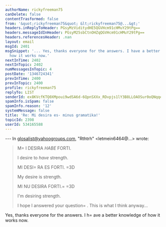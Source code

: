 ```yaml
---
authorName: rickyfreeman75
canDelete: false
contentTrasformed: false
from: '&quot;rickyfreeman75&quot; &lt;rickyfreeman75@...&gt;'
headers.inReplyToHeader: PGsyMzViditydHE5QGVHcm91cHMuY29tPg==
headers.messageIdInHeader: PGsyM25sbCtnOHZqQGVHcm91cHMuY29tPg==
headers.referencesHeader: .nan
layout: email
msgId: 2401
msgSnippet: '... Yes, thanks everyone for the answers. I have a better knowledge of
  how it works now.'
nextInTime: 2402
nextInTopic: 2402
numMessagesInTopic: 4
postDate: '1346724341'
prevInTime: 2400
prevInTopic: 2400
profile: rickyfreeman75
replyTo: LIST
senderId: ex8KVcfKTQ0XMpoui9wdSA6d-6QpnSXXx_RDvpjs1lY3B8LLOAOSur0oQNqqeJUyixJEtObv3PbVbUvrEjE2bAJLfVYFzp7Q9cA1rspbISfSVA
spamInfo.isSpam: false
spamInfo.reason: '12'
systemMessage: false
title: 'Re: Mi desira es- minus gramatika!'
topicId: 2398
userId: 534165588
---
```




--- In glosalist@yahoogroups.com, "Rthtrh" <letmein6464@...> wrote:
>
> M=
I DESIRA *HABE* FORTI.
> 
> I desire to *have* strength.
> 
> 
> 
> MI DESI=
RA ES FORTI. =3D
> 
> My desire is strength.
> 
> 
> 
> MI NU DESIRA FORTI.=
 =3D
> 
> I'm desiring strength.
> 
> 
> 
> I hope I answered your question=
. This is what I think anyway...

Yes, thanks everyone for the answers. I h=
ave a better knowledge of how it works now.
>



